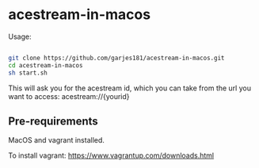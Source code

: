 # acestream-in-macos

Usage:

```bash

git clone https://github.com/garjes181/acestream-in-macos.git
cd acestream-in-macos
sh start.sh

```

This will ask you for the acestream id, which you can take from the url you want to access: acestream://{yourid}

## Pre-requirements

MacOS and vagrant installed.

To install vagrant: https://www.vagrantup.com/downloads.html
